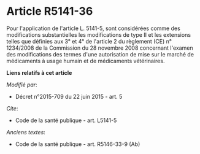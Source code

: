 # Article R5141-36

Pour l'application de l'article L. 5141-5, sont considérées comme des modifications substantielles les modifications de type
II et les extensions telles que définies aux 3° et 4° de l'article 2 du règlement (CE) n° 1234/2008 de la Commission du 28
novembre 2008 concernant l'examen des modifications des termes d'une autorisation de mise sur le marché de médicaments à
usage humain et de médicaments vétérinaires.

**Liens relatifs à cet article**

_Modifié par_:

  - Décret n°2015-709 du 22 juin 2015 - art. 5

_Cite_:

  - Code de la santé publique - art. L5141-5

_Anciens textes_:

  - Code de la santé publique - art. R5146-33-9 (Ab)
